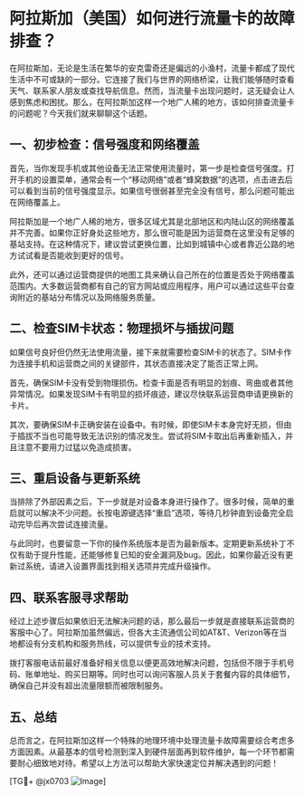 # 阿拉斯加（美国）如何进行流量卡的故障排查？

在阿拉斯加，无论是生活在繁华的安克雷奇还是偏远的小渔村，流量卡都成了现代生活中不可或缺的一部分。它连接了我们与世界的网络桥梁，让我们能够随时查看天气、联系家人朋友或查找导航信息。然而，当流量卡出现问题时，这无疑会让人感到焦虑和困扰。那么，在阿拉斯加这样一个地广人稀的地方，该如何排查流量卡的问题呢？今天我们就来聊聊这个话题。

## 一、初步检查：信号强度和网络覆盖

首先，当你发现手机或其他设备无法正常使用流量时，第一步是检查信号强度。打开手机的设置菜单，通常会有一个“移动网络”或者“蜂窝数据”的选项，点击进去后可以看到当前的信号强度显示。如果信号很弱甚至完全没有信号，那么问题可能出在网络覆盖上。

阿拉斯加是一个地广人稀的地方，很多区域尤其是北部地区和内陆山区的网络覆盖并不完善。如果你正好身处这些地方，那么很可能是因为运营商在这里没有足够的基站支持。在这种情况下，建议尝试更换位置，比如到城镇中心或者靠近公路的地方试试看是否能收到更好的信号。

此外，还可以通过运营商提供的地图工具来确认自己所在的位置是否处于网络覆盖范围内。大多数运营商都有自己的官方网站或应用程序，用户可以通过这些平台查询附近的基站分布情况以及网络服务质量。

## 二、检查SIM卡状态：物理损坏与插拔问题

如果信号良好但仍然无法使用流量，接下来就需要检查SIM卡的状态了。SIM卡作为连接手机和运营商之间的关键部件，其状态直接决定了能否正常上网。

首先，确保SIM卡没有受到物理损伤。检查卡面是否有明显的划痕、弯曲或者其他异常情况。如果发现SIM卡有明显的损坏痕迹，建议尽快联系运营商申请更换新的卡片。

其次，要确保SIM卡正确安装在设备中。有时候，即使SIM卡本身完好无损，但由于插拔不当也可能导致无法识别的情况发生。尝试将SIM卡取出后再重新插入，并且注意不要用力过猛以免造成损害。

## 三、重启设备与更新系统

当排除了外部因素之后，下一步就是对设备本身进行操作了。很多时候，简单的重启就可以解决不少问题。长按电源键选择“重启”选项，等待几秒钟直到设备完全启动完毕后再次尝试连接流量。

与此同时，也要留意一下你的操作系统版本是否为最新版本。定期更新系统补丁不仅有助于提升性能，还能够修复已知的安全漏洞及bug。因此，如果你最近没有更新过系统，请进入设置界面找到相关选项并完成升级操作。

## 四、联系客服寻求帮助

经过上述步骤后如果依旧无法解决问题的话，那么最后一步就是直接联系运营商的客服中心了。阿拉斯加虽然偏远，但各大主流通信公司如AT&T、Verizon等在当地都设有分支机构和服务热线，可以提供专业的技术支持。

拨打客服电话前最好准备好相关信息以便更高效地解决问题，包括但不限于手机号码、账单地址、购买日期等。同时也可以询问客服人员关于套餐内容的具体细节，确保自己并没有超出流量限额而被限制服务。

## 五、总结

总而言之，在阿拉斯加这样一个特殊的地理环境中处理流量卡故障需要综合考虑多方面因素。从最基本的信号检测到深入到硬件层面再到软件维护，每一个环节都需要耐心细致地对待。希望以上方法可以帮助大家快速定位并解决遇到的问题！

[TG💪+ @jx0703 ![Image](https://github.com/user-attachments/assets/dbca1d08-cadb-493c-b0ec-ad6f7a83f270)]